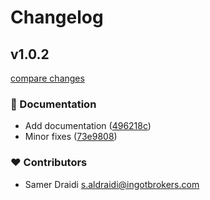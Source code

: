 # Changelog



## v1.0.2

[compare changes](https://github.com/skmd87/nuxt-events/compare/v1.0.1...v1.0.2)

### 📖 Documentation

- Add documentation ([496218c](https://github.com/skmd87/nuxt-events/commit/496218c))
- Minor fixes ([73e9808](https://github.com/skmd87/nuxt-events/commit/73e9808))

### ❤️ Contributors

- Samer Draidi <s.aldraidi@ingotbrokers.com>

